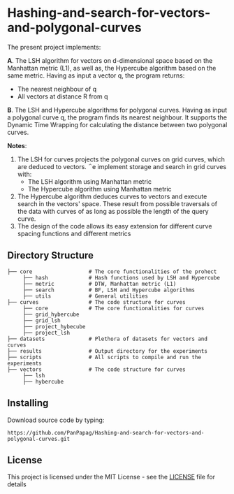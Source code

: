 # Hashing-and-search-for-vectors-and-polygonal-curves
The present project implements:
 
**A**. The LSH algorithm for vectors on d-dimensional space based on the Manhattan metric (L1), as well as, the Hypercube algorithm based on the same metric. Having as input a vector q, the program returns:
 * The nearest neighbour of q 
 * All vectors at distance R from q

**B**. The LSH and Hypercube algorithms for polygonal curves. Having as input a polygonal curve q, the program finds its nearest neighbour. It supports the Dynamic Time Wrapping for calculating the distance between two polygonal curves.

**Notes**: 

1. The LSH for curves projects the polygonal curves on grid curves, which are deduced to vectors. ΅e implement storage and search in grid curves with:
   - The LSH algorithm using Manhattan metric
   - The Hypercube algorithm using Manhattan metric
2. The Hypercube algorithm deduces curves to vectors and execute search in the vectors' space. Τhese result from possible traversals of the data with curves of as long as possible the length of the query curve.
3. The design of the code allows its easy extension for different curve spacing functions and different metrics

## Directory Structure

    ├── core                  # The core functionalities of the prohect
         ├── hash             # Hash functions used by LSH and Hypercube 
         ├── metric           # DTW, Manhattan metric (L1)
         ├── search           # BF, LSH and Hypercube algorithms
         ├── utils            # General utilities
    ├── curves                # The code structure for curves
         ├── core             # The core functionalities for curves
         ├── grid_hybercube   
         ├── grid_lsh        
         ├── project_hybecube 
         ├── project_lsh     
    ├── datasets              # Plethora of datasets for vectors and curves
    ├── results               # Output directory for the experiments
    ├── scripts               # All scripts to compile and run the experiments
    ├── vectors               # The code structure for curves
         ├── lsh              
         ├── hybercube        

## Installing

Download source code by typing:

```
https://github.com/PanPapag/Hashing-and-search-for-vectors-and-polygonal-curves.git
```

## License

This project is licensed under the MIT License - see the [LICENSE](LICENSE) file for details
